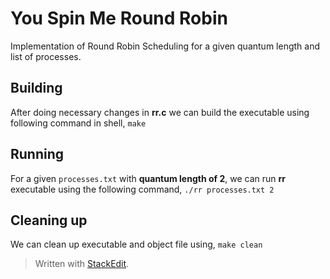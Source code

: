 # You Spin Me Round Robin

Implementation of Round Robin Scheduling for a given quantum length and list of processes.

## Building

After doing necessary changes in **rr.c** we can build the executable using following command in shell,
`make`

## Running

For a given `processes.txt` with **quantum length of 2**, we can run **rr** executable using the following command,
`./rr processes.txt 2`

## Cleaning up

We can clean up executable and object file using,
`make clean`

> Written with [StackEdit](https://stackedit.io/).
